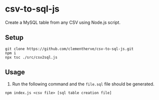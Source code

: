 # csv-to-sql-js
Create a MySQL table from any CSV using Node.js script.

## Setup

```shell
git clone https://github.com/clementherve/csv-to-sql-js.git
npm i
npx tsc ./src/csv2sql.js
```

## Usage

1. Run the following command and the `file.sql` file should be generated.

```shell
npm index.js <csv file> [sql table creation file]
```
